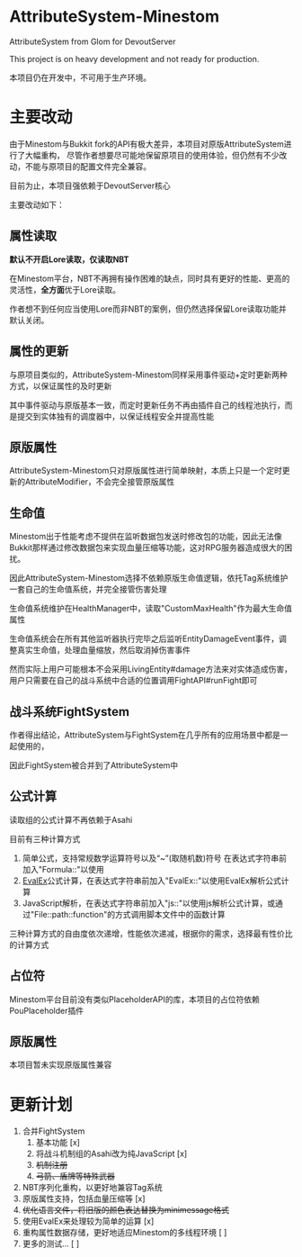 # AttributeSystem-Minestom

AttributeSystem from Glom for DevoutServer

This project is on heavy development and not ready for production.

本项目仍在开发中，不可用于生产环境。

# 主要改动

由于Minestom与Bukkit fork的API有极大差异，本项目对原版AttributeSystem进行了大幅重构，
尽管作者想要尽可能地保留原项目的使用体验，但仍然有不少改动，不能与原项目的配置文件完全兼容。

目前为止，本项目强依赖于DevoutServer核心

主要改动如下：

## 属性读取
**默认不开启Lore读取，仅读取NBT**

在Minestom平台，NBT不再拥有操作困难的缺点，同时具有更好的性能、更高的灵活性，**全方面**优于Lore读取。

作者想不到任何应当使用Lore而非NBT的案例，但仍然选择保留Lore读取功能并默认关闭。
## 属性的更新
与原项目类似的，AttributeSystem-Minestom同样采用事件驱动+定时更新两种方式，以保证属性的及时更新

其中事件驱动与原版基本一致，而定时更新任务不再由插件自己的线程池执行，而是提交到实体独有的调度器中，以保证线程安全并提高性能
## 原版属性
AttributeSystem-Minestom只对原版属性进行简单映射，本质上只是一个定时更新的AttributeModifier，不会完全接管原版属性
## 生命值
Minestom出于性能考虑不提供在监听数据包发送时修改包的功能，因此无法像Bukkit那样通过修改数据包来实现血量压缩等功能，这对RPG服务器造成很大的困扰。

因此AttributeSystem-Minestom选择不依赖原版生命值逻辑，依托Tag系统维护一套自己的生命值系统，并完全接管伤害处理

生命值系统维护在HealthManager中，读取"CustomMaxHealth"作为最大生命值属性

生命值系统会在所有其他监听器执行完毕之后监听EntityDamageEvent事件，调整真实生命值，处理血量缩放，然后取消掉伤害事件

然而实际上用户可能根本不会采用LivingEntity#damage方法来对实体造成伤害，用户只需要在自己的战斗系统中合适的位置调用FightAPI#runFight即可
## 战斗系统FightSystem
作者得出结论，AttributeSystem与FightSystem在几乎所有的应用场景中都是一起使用的，

因此FightSystem被合并到了AttributeSystem中

## 公式计算
读取组的公式计算不再依赖于Asahi

目前有三种计算方式
1. 简单公式，支持常规数学运算符号以及“~”(取随机数)符号 在表达式字符串前加入"Formula::"以使用
2. [EvalEx](https://ezylang.github.io/EvalEx/references/functions.html)公式计算，在表达式字符串前加入"EvalEx::"以使用EvalEx解析公式计算
3. JavaScript解析，在表达式字符串前加入"js::"以使用js解析公式计算，或通过"File::path::function"的方式调用脚本文件中的函数计算

三种计算方式的自由度依次递增，性能依次递减，根据你的需求，选择最有性价比的计算方式
## 占位符
Minestom平台目前没有类似PlaceholderAPI的库，本项目的占位符依赖PouPlaceholder插件
## 原版属性
本项目暂未实现原版属性兼容

# 更新计划
1. 合并FightSystem 
   1. 基本功能 [x]
   2. 将战斗机制组的Asahi改为纯JavaScript [x]
   3. ~~机制注册~~ 
   4. ~~弓箭、盾牌等特殊武器~~ 
2. NBT序列化重构，以更好地兼容Tag系统
3. 原版属性支持，包括血量压缩等 [x]
4. ~~优化语言文件，将旧版的颜色表达替换为minimessage格式~~
5. 使用EvalEx来处理较为简单的运算 [x]
6. 重构属性数据存储，更好地适应Minestom的多线程环境 [ ]
7. 更多的测试... [ ]


